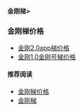 #### 金刚梯>
### 金刚梯价格
- [ 金刚2.0app梯价格 ](https://a2zitpro.github.io/web/金刚2.0梯价格表)
- [ 金刚1.0金刚号梯价格 ](https://a2zitpro.github.io/web/金刚1.0梯价格表)

#### 推荐阅读
- [金刚梯价格](https://a2zitpro.github.io/web/list_price)
- [金刚梯](https://a2zitpro.github.io/web/dlb)
